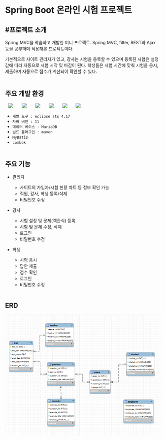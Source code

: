 # Spring Boot 온라인 시험 프로젝트

#프로젝트 소개
---
Spring MVC을 학습하고 개발한 미니 프로젝트.
Spring MVC, filter, REST와 Ajax 등을 공부하며 적용해본 프로젝트이다.

기본적으로 사이트 관리자가 있고, 강사는 시험을 등록할 수 있으며
등록된 시험은 설정값에 따라 자동으로 시험 시작 및 마감이 된다. 
학생들은 시험 시간에 맞춰 시험을 응시, 제출하며 자동으로 점수가 계산되어 확인할 수 있다.
<br><br>

주요 개발 환경  
---
<img src="https://img.shields.io/badge/Java-007396?style=flat-square&logo=Java&logoColor=white" style="height : auto; margin-left : 10px; margin-right : 10px;"/></a>&nbsp;
<img src="https://img.shields.io/badge/SpringFramework-6DB33F?style=flat-square&logo=Spring&logoColor=white" style="height : auto; margin-left : 10px; margin-right : 10px;"/></a>&nbsp;
<img src="https://img.shields.io/badge/MariaDB-4479A1?style=flat-square&logo=MariaDB&logoColor=white" style="height : auto; margin-left : 10px; margin-right : 10px;"/></a>&nbsp;
<img src="https://img.shields.io/badge/HTML5-E34F26?style=flat-square&logo=HTML5&logoColor=white" style="height : auto; margin-left : 10px; margin-right : 10px;"/></a>&nbsp;
<img src="https://img.shields.io/badge/CSS3-1572B6?style=flat-square&logo=CSS3&logoColor=white" style="height : auto; margin-left : 10px; margin-right : 10px;"/></a>&nbsp;
<img src="https://img.shields.io/badge/JavaScript-F7DF1E?style=flat-square&logo=JavaScript&logoColor=white" style="height : auto; margin-left : 10px; margin-right : 10px;"/></a>&nbsp;
- `개발 도구 : eclipse sts 4.17`
- `자바 버전 : 11`
- `데이터 베이스 : MariaDB`
- `빌드 플러그인 : maven`
- `MyBatis`
- `Lombok`
<br><br>

주요 기능
---
- 관리자 
  - 사이트의 가입자/시험 현황 차트 등 정보 확인 가능
  - 직원, 강사, 학생 등록/삭제
  - 비밀번호 수정
 
- 강사
  - 시험 설정 및 문제(객관식) 등록
  - 시험 및 문제 수정, 삭제
  - 로그인
  - 비밀번호 수정

- 학생
  - 시험 응시
  - 답안 제출
  - 점수 확인
  - 로그인
  - 비밀번호 수정
<br><br>

ERD
---
<img src='./online-test_erd.png' width='600px'>
